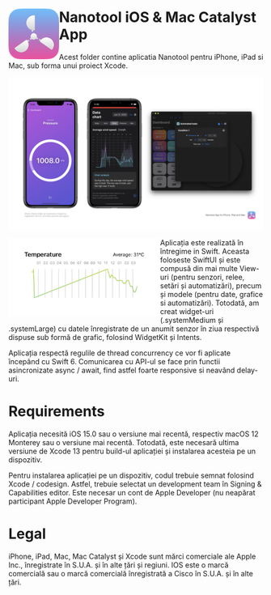 # <img align="left" src="/repoAssets/nanotoolApp.png" width="100" alt="Nanotool logo"> Nanotool iOS & Mac Catalyst App
Acest folder contine aplicatia Nanotool pentru iPhone, iPad si Mac, sub forma unui proiect Xcode. 

<img  src="/repoAssets/nanotoolAppPosterImage.png" alt="Nanotool App Banner">

<img align="left" src="/repoAssets/widgetTemp.png" width="300" alt="Nanotool logo"> Aplicația este realizată în întregime in Swift. Aceasta foloseste SwiftUI și este compusă din mai multe View-uri (pentru senzori, relee, setări și automatizări), precum și modele (pentru date, grafice si automatizări). Totodată, am creat widget-uri (.systemMedium și .systemLarge) cu datele înregistrate de un anumit senzor în ziua respectivă dispuse sub formă de grafic, folosind WidgetKit și Intents.

Aplicația respectă regulile de thread concurrency ce vor fi aplicate începând cu Swift 6. Comunicarea cu API-ul se face prin functii asincronizate async / await, find astfel foarte responsive si neavând delay-uri.

# Requirements
Aplicația necesită iOS 15.0 sau o versiune mai recentă, respectiv macOS 12 Monterey sau o versiune mai recentă. Totodată, este necesară ultima versiune de Xcode 13 pentru build-ul aplicației și instalarea acesteia pe un dispozitiv.

Pentru instalarea aplicației pe un dispozitiv, codul trebuie semnat folosind Xcode / codesign. Astfel, trebuie selectat un development team în Signing & Capabilities editor. Este necesar un cont de Apple Developer (nu neapărat participant Apple Developer Program).

# Legal
iPhone, iPad, Mac, Mac Catalyst și Xcode sunt mărci comerciale ale Apple Inc., înregistrate în S.U.A. și în alte țări și regiuni.
IOS este o marcă comercială sau o marcă comercială înregistrată a Cisco în S.U.A. și în alte țări.
